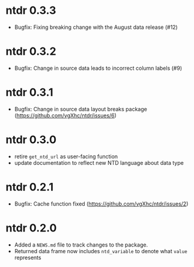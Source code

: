 # ntdr 0.3.3
* Bugfix: Fixing breaking change with the August data release (#12)

# ntdr 0.3.2
* Bugfix: Change in source data leads to incorrect column labels (#9)

# ntdr 0.3.1
* Bugfix: Change in source data layout breaks package (https://github.com/vgXhc/ntdr/issues/6)

# ntdr 0.3.0
* retire `get_ntd_url` as user-facing function
* update documentation to reflect new NTD language about data type

# ntdr 0.2.1
* Bugfix: Cache function fixed (https://github.com/vgXhc/ntdr/issues/2)

# ntdr 0.2.0

* Added a `NEWS.md` file to track changes to the package.
* Returned data frame now includes `ntd_variable` to denote what `value` represents
